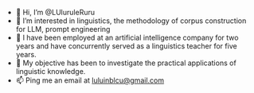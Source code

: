 - 👋 Hi, I’m @LUluruleRuru
- 👀 I’m interested in linguistics, the methodology of corpus construction for LLM, prompt engineering
- 🌱 I have been employed at an artificial intelligence company for two years and have concurrently served as a linguistics teacher for five years. 
- 💞️ My objective has been to investigate the practical applications of linguistic knowledge.
- 📫 Ping me an email at luluinblcu@gmail.com

<!---
LUluruleRuru/LUluruleRuru is a ✨ special ✨ repository because its `README.md` (this file) appears on your GitHub profile.
You can click the Preview link to take a look at your changes.
--->
